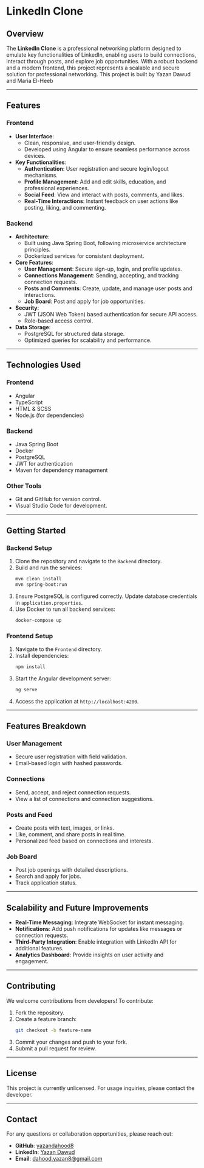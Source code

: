 # LinkedIn Clone

## Overview
The **LinkedIn Clone** is a professional networking platform designed to emulate key functionalities of LinkedIn, enabling users to build connections, interact through posts, and explore job opportunities. With a robust backend and a modern frontend, this project represents a scalable and secure solution for professional networking. This project is built by Yazan Dawud and Maria El-Heeb

---

## Features

### **Frontend**
- **User Interface**:
  - Clean, responsive, and user-friendly design.
  - Developed using Angular to ensure seamless performance across devices.
- **Key Functionalities**:
  - **Authentication**: User registration and secure login/logout mechanisms.
  - **Profile Management**: Add and edit skills, education, and professional experiences.
  - **Social Feed**: View and interact with posts, comments, and likes.
  - **Real-Time Interactions**: Instant feedback on user actions like posting, liking, and commenting.

### **Backend**
- **Architecture**:
  - Built using Java Spring Boot, following microservice architecture principles.
  - Dockerized services for consistent deployment.
- **Core Features**:
  - **User Management**: Secure sign-up, login, and profile updates.
  - **Connections Management**: Sending, accepting, and tracking connection requests.
  - **Posts and Comments**: Create, update, and manage user posts and interactions.
  - **Job Board**: Post and apply for job opportunities.
- **Security**:
  - JWT (JSON Web Token) based authentication for secure API access.
  - Role-based access control.
- **Data Storage**:
  - PostgreSQL for structured data storage.
  - Optimized queries for scalability and performance.

---

## Technologies Used

### **Frontend**
- Angular
- TypeScript
- HTML & SCSS
- Node.js (for dependencies)

### **Backend**
- Java Spring Boot
- Docker
- PostgreSQL
- JWT for authentication
- Maven for dependency management

### **Other Tools**
- Git and GitHub for version control.
- Visual Studio Code for development.

---

## Getting Started

### **Backend Setup**
1. Clone the repository and navigate to the `Backend` directory.
2. Build and run the services:
   ```bash
   mvn clean install
   mvn spring-boot:run
   ```
3. Ensure PostgreSQL is configured correctly. Update database credentials in `application.properties`.
4. Use Docker to run all backend services:
   ```bash
   docker-compose up
   ```

### **Frontend Setup**
1. Navigate to the `Frontend` directory.
2. Install dependencies:
   ```bash
   npm install
   ```
3. Start the Angular development server:
   ```bash
   ng serve
   ```
4. Access the application at `http://localhost:4200`.

---

## Features Breakdown

### **User Management**
- Secure user registration with field validation.
- Email-based login with hashed passwords.

### **Connections**
- Send, accept, and reject connection requests.
- View a list of connections and connection suggestions.

### **Posts and Feed**
- Create posts with text, images, or links.
- Like, comment, and share posts in real time.
- Personalized feed based on connections and interests.

### **Job Board**
- Post job openings with detailed descriptions.
- Search and apply for jobs.
- Track application status.

---

## Scalability and Future Improvements
- **Real-Time Messaging**: Integrate WebSocket for instant messaging.
- **Notifications**: Add push notifications for updates like messages or connection requests.
- **Third-Party Integration**: Enable integration with LinkedIn API for additional features.
- **Analytics Dashboard**: Provide insights on user activity and engagement.

---

## Contributing
We welcome contributions from developers! To contribute:
1. Fork the repository.
2. Create a feature branch:
   ```bash
   git checkout -b feature-name
   ```
3. Commit your changes and push to your fork.
4. Submit a pull request for review.

---

## License
This project is currently unlicensed. For usage inquiries, please contact the developer.

---

## Contact
For any questions or collaboration opportunities, please reach out:
- **GitHub**: [yazandahood8](https://github.com/yazandahood8)
- **LinkedIn**: [Yazan Dawud](https://www.linkedin.com/in/yazan-dahood-031145309/)
- **Email**: [dahood.yazan8@gmail.com](mailto:dahood.yazan8@gmail.com)

